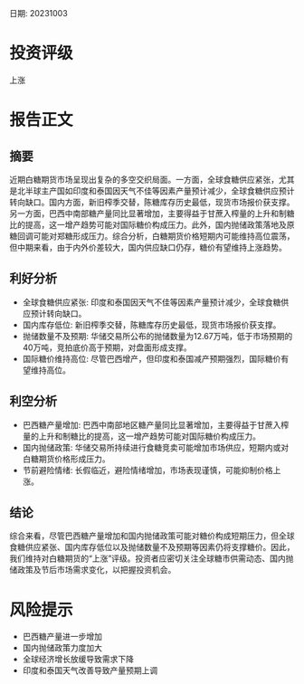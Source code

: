 
日期: 20231003

# 投资评级

上涨

# 报告正文

## 摘要

近期白糖期货市场呈现出复杂的多空交织局面。一方面，全球食糖供应紧张，尤其是北半球主产国如印度和泰国因天气不佳等因素产量预计减少，全球食糖供应预计转向缺口。国内方面，新旧榨季交替，陈糖库存历史最低，现货市场报价获支撑。另一方面，巴西中南部糖产量同比显著增加，主要得益于甘蔗入榨量的上升和制糖比的提高，这一增产趋势可能对国际糖价构成压力。此外，国内抛储政策落地及原糖回调可能对郑糖形成压力。综合分析，白糖期货价格短期内可能维持高位震荡，但中期来看，由于内外价差较大，国内供应缺口仍存，糖价有望维持上涨趋势。

## 利好分析

* 全球食糖供应紧张: 印度和泰国因天气不佳等因素产量预计减少，全球食糖供应预计转向缺口。
* 国内库存低位: 新旧榨季交替，陈糖库存历史最低，现货市场报价获支撑。
* 抛储数量不及预期: 华储交易所公布的抛储数量为12.67万吨，低于市场预期的40万吨，竞拍底价高于预期，对盘面形成支撑。
* 国际糖价维持高位: 尽管巴西增产，但印度和泰国减产预期强烈，国际糖价有望维持高位。

## 利空分析

* 巴西糖产量增加: 巴西中南部地区糖产量同比显著增加，主要得益于甘蔗入榨量的上升和制糖比的提高，这一增产趋势可能对国际糖价构成压力。
* 国内抛储政策: 华储交易所持续进行食糖竞卖可能增加市场供应，短期内或对白糖期货价格形成压力。
* 节前避险情绪: 长假临近，避险情绪增加，市场表现谨慎，可能抑制价格上涨。

## 结论

综合来看，尽管巴西糖产量增加和国内抛储政策可能对糖价构成短期压力，但全球食糖供应紧张、国内库存低位以及抛储数量不及预期等因素仍将支撑糖价。因此，我们维持对白糖期货的“上涨”评级。投资者应密切关注全球糖市供需动态、国内抛储政策及节后市场需求变化，以把握投资机会。

# 风险提示

* 巴西糖产量进一步增加
* 国内抛储政策力度加大
* 全球经济增长放缓导致需求下降
* 印度和泰国天气改善导致产量预期上调
